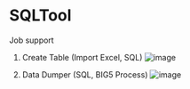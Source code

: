 # SQLTool
Job support


1. Create Table (Import Excel, SQL)
![image](https://github.com/waynelin99/SQLTool/blob/master/SqlTool-1.png)

2. Data Dumper (SQL, BIG5 Process)
![image](https://github.com/waynelin99/SQLTool/blob/master/SqlTool-2.png)

